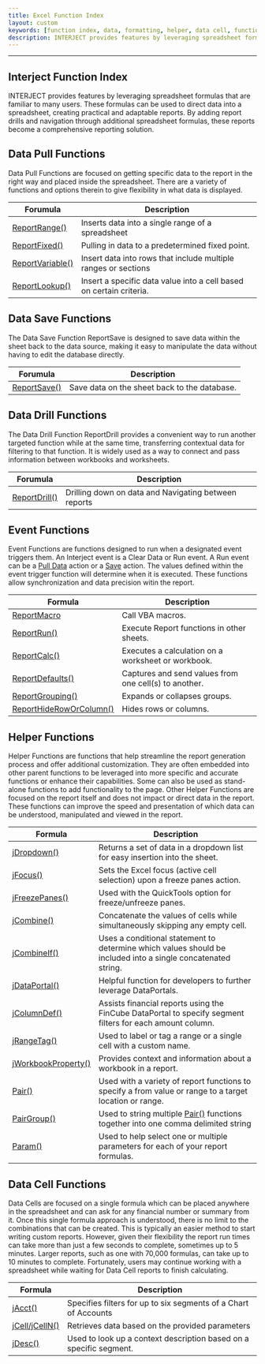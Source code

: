 ```yaml
---
title: Excel Function Index
layout: custom
keywords: [function index, data, formatting, helper, data cell, functions]
description: INTERJECT provides features by leveraging spreadsheet formulas that are familiar to many users. These formulas can be used to direct data into a spreadsheet, creating practical and adaptable reports. By adding report drills and navigation through additional spreadsheet formulas, these reports become a comprehensive reporting solution.
---
```

* * *

##  **Interject Function Index**

INTERJECT provides features by leveraging spreadsheet formulas that are familiar to many users. These formulas can be used to direct data into a spreadsheet, creating practical and adaptable reports. By adding report drills and navigation through additional spreadsheet formulas, these reports become a comprehensive reporting solution.

## Data Pull Functions

Data Pull Functions are focused on getting specific data to the report in the right way and placed inside the spreadsheet. There are a variety of functions and options therein to give flexibility in what data is displayed.

| Forumula                                                | Description                                                         |
|---------------------------------------------------------|---------------------------------------------------------------------|
| [ReportRange()](/wIndex/ReportRange.html)       | Inserts data into a single range of a spreadsheet                   |
| [ReportFixed()](/wIndex/ReportFixed.html)       | Pulling in data to a predetermined fixed point.                     |
| [ReportVariable()](/wIndex/ReportVariable.html) | Insert data into rows that include multiple ranges or sections      |
| [ReportLookup()](/wIndex/ReportLookup.html)    | Insert a specific data value into a cell based on certain criteria. |

## Data Save Functions

The Data Save Function ReportSave is designed to save data within the sheet back to the data source, making it easy to manipulate the data without having to edit the database directly.

| Forumula                                                | Description                                                         |
|---------------------------------------------------------|---------------------------------------------------------------------|
| [ReportSave()](/wIndex/ReportSave.html)         | Save data on the sheet back to the database.                        |

## Data Drill Functions

The Data Drill Function ReportDrill provides a convenient way to run another targeted function while at the same time, transferring contextual data for filtering to that function. It is widely used as a way to connect and pass information between workbooks and worksheets.

| Forumula                                                | Description                                                         |
|---------------------------------------------------------|---------------------------------------------------------------------|
| [ReportDrill()](/wIndex/ReportDrill.html)       | Drilling down on data and Navigating between reports                |

## Event Functions

Event Functions are functions designed to run when a designated event triggers them. An Interject event is a Clear Data or Run event. A Run event can be a [Pull Data](/wGetStarted/INTERJECT-Ribbon-Menu-Items.html#pull-data) action or a [Save](/wGetStarted/INTERJECT-Ribbon-Menu-Items.html#save-data) action. The values defined within the event trigger function will determine when it is executed. These functions allow synchronization and data precision witin the report.

| Formula                                                                | Description                                                                                        |
|------------------------------------------------------------------------|----------------------------------------------------------------------------------------------------|
| [ReportMacro](/wIndex/ReportMacro.html)         | Call VBA macros.                |
| [ReportRun()](/wIndex/ReportRun.html)           | Execute Report functions in other sheets.                           |
| [ReportCalc()](/wIndex/ReportCalc.html)                        | Executes a calculation on a worksheet or workbook.                                 |
| [ReportDefaults()](/wIndex/ReportDefaults.html)                | Captures and send values from one cell(s) to another.                   |
| [ReportGrouping()](/wIndex/ReportGrouping.html)  | Expands or collapses groups.                                         |
| [ReportHideRowOrColumn()](/wIndex/ReportHideRowOrColumn.html)  | Hides rows or columns.                                            |

## Helper Functions

Helper Functions are functions that help streamline the report generation process and offer additional customization. They are often embedded into other parent functions to be leveraged into more specific and accurate functions or enhance their capabilities. Some can also be used as stand-alone functions to add functionality to the page. Other Helper Functions are focused on the report itself and does not impact or direct data in the report. These functions can improve the speed and presentation of which data can be understood, manipulated and viewed in the report.

| Formula                                                       | Description                                                                                                  |
|---------------------------------------------------------------|--------------------------------------------------------------------------------------------------------------|
| [jDropdown()](/wIndex/jDropdown.html)                         | Returns a set of data in a dropdown list for easy insertion into the sheet.            |
| [jFocus()](/wIndex/jFocus.html)                                | Sets the Excel focus (active cell selection) upon a freeze panes action.            |
| [jFreezePanes()](/wIndex/jFreezePanes.html)                    | Used with the QuickTools option for freeze/unfreeze panes.                         |
| [jCombine()](/wIndex/jCombine.html)                   | Concatenate the values of cells while simultaneously skipping any empty cell.              |
| [jCombineIf()](/wIndex/jCombine_IF.html)             | Uses a conditional statement to determine which values should be included into a single concatenated string. |
| [jDataPortal()](/wIndex/jDataPortal.html)             | Helpful function for developers to further leverage DataPortals.                           |
| [jColumnDef()](/wIndex/jColumnDef.html)              | Assists financial reports using the FinCube DataPortal to specify segment filters for each amount column.    |
| [jRangeTag()](/wIndex/jRangeTag.html)                | Used to label or tag a range or a single cell with a custom name.                           |
| [jWorkbookProperty()](/wIndex/jWorkbookProperty.html) | Provides context and information about a workbook in a report.                             |
| [Pair()](/wIndex/Pair.html)                           | Used with a variety of report functions to specify a from value or range to a target location or range.      |
| [PairGroup()](/wIndex/PairGroup.html)                 | Used to string multiple [Pair()](Pair.html) functions together into one comma delimited string      |
| [Param()](/wIndex/Param.html)                         | Used to help select one or multiple parameters for each of your report formulas.            |

## Data Cell Functions

Data Cells are focused on a single formula which can be placed anywhere in the spreadsheet and can ask for any financial number or summary from it. Once this single formula approach is understood, there is no limit to the combinations that can be created. This is typically an easier method to start writing custom reports. However, given their flexibility the report run times can take more than just a few seconds to complete, sometimes up to 5 minutes. Larger reports, such as one with 70,000 formulas, can take up to 10 minutes to complete. Fortunately, users may continue working with a spreadsheet while waiting for Data Cell reports to finish calculating.

| Formula                              | Description                                                        |
|--------------------------------------|------------------------------------------------------------------- |
| [jAcct()](/wIndex/jAcct.html)        | Specifies filters for up to six segments of a Chart of Accounts    |
| [jCell/jCellN()](/wIndex/jCell.html) | Retrieves data based on the provided parameters                    |
| [jDesc()](/wIndex/jDesc.html)        | Used to look up a context description based on a specific segment. |
